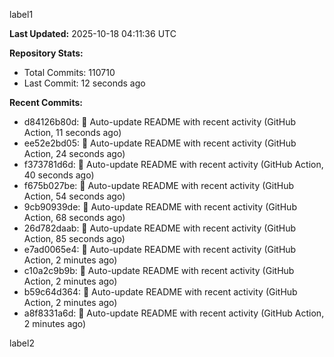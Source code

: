 
label1 
<!-- ACTIVITY_START -->
**Last Updated:** 2025-10-18 04:11:36 UTC

**Repository Stats:**
- Total Commits: 110710
- Last Commit: 12 seconds ago

**Recent Commits:**
- d84126b80d: 🤖 Auto-update README with recent activity (GitHub Action, 11 seconds ago)
- ee52e2bd05: 🤖 Auto-update README with recent activity (GitHub Action, 24 seconds ago)
- f373781d6d: 🤖 Auto-update README with recent activity (GitHub Action, 40 seconds ago)
- f675b027be: 🤖 Auto-update README with recent activity (GitHub Action, 54 seconds ago)
- 9cb90939de: 🤖 Auto-update README with recent activity (GitHub Action, 68 seconds ago)
- 26d782daab: 🤖 Auto-update README with recent activity (GitHub Action, 85 seconds ago)
- e7ad0065e4: 🤖 Auto-update README with recent activity (GitHub Action, 2 minutes ago)
- c10a2c9b9b: 🤖 Auto-update README with recent activity (GitHub Action, 2 minutes ago)
- b59c64d364: 🤖 Auto-update README with recent activity (GitHub Action, 2 minutes ago)
- a8f8331a6d: 🤖 Auto-update README with recent activity (GitHub Action, 2 minutes ago)
<!-- ACTIVITY_END -->

label2
